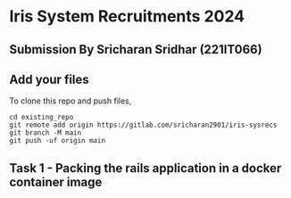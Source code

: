 # Iris System Recruitments 2024
## Submission By Sricharan Sridhar (221IT066)

## Add your files

To clone this repo and push files,

```
cd existing_repo
git remote add origin https://gitlab.com/sricharan2901/iris-sysrecs
git branch -M main
git push -uf origin main
```

## Task 1 - Packing the rails application in a docker container image

